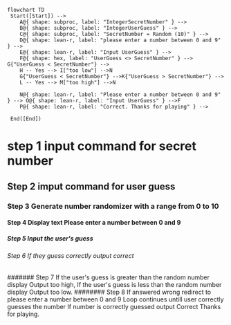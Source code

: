 ```mermaid
flowchart TD
 Start([Start]) --> 
    A@{ shape: subproc, label: "IntegerSecretNumber" } -->
    B@{ shape: subproc, label: "IntegerUserGuess" } -->
    C@{ shape: subproc, label: "SecretNumber = Random (10)" } --> 
    D@{ shape: lean-r, label: "please enter a number between 0 and 9" } -->
    E@{ shape: lean-r, label: "Input UserGuess" } -->
    F@{ shape: hex, label: "UserGuess <> SecretNumber" } --> G{"UserGuess < SecretNumber"} -->
    H -- Yes --> I["too low"] -->N
    G{"UserGuess < SecretNumber"} -->K{"UserGuess > SecretNumber"} -->
    L -- Yes --> M["too high"] -->N
   
    N@{ shape: lean-r, label: "Please enter a number between 0 and 9" } --> O@{ shape: lean-r, label: "Input UserGuess" } -->F
    P@{ shape: lean-r, label: "Correct. Thanks for playing" } -->

 End([End])
```
# step 1 input command for secret number
## Step 2 imput command for user guess
### Step 3 Generate number randomizer with a range from 0 to 10
#### Step 4 Display text Please enter a number between 0 and 9
##### Step 5 Input the user's guess
###### Step 6 If they guess correctly output correct
####### Step 7 If the user's guess is greater than the random number display Output too high, If the user's guess is less than the random number display Output too low.
######## Step 8 If answered wrong redirect to please enter a number between 0 and 9
Loop continues untill user correctly guesses the number
If number is correctly guessed output Correct Thanks for playing.


    

